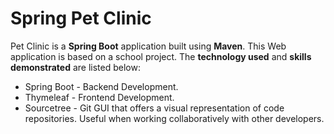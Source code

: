 # Spring Pet Clinic

Pet Clinic is a **Spring Boot** application built using **Maven**. This Web application is based on a school project. The **technology used** and **skills demonstrated** are listed below:

* Spring Boot - Backend Development.
* Thymeleaf - Frontend Development.
* Sourcetree - Git GUI that offers a visual representation of code repositories. Useful when working collaboratively with other developers.

